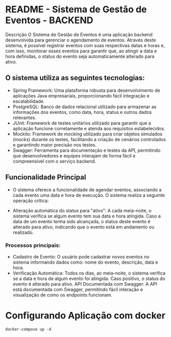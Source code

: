 
# README - Sistema de Gestão de Eventos - BACKEND

Descrição
O Sistema de Gestão de Eventos é uma aplicação backend desenvolvida para gerenciar o agendamento de eventos. Através deste sistema, é possível registrar eventos com suas respectivas datas e horas e, com isso, monitorar esses eventos para garantir que, ao atingir a data e hora definidas, o status do evento seja automaticamente alterado para ativo.

## O sistema utiliza as seguintes tecnologias:

- Spring Framework: Uma plataforma robusta para desenvolvimento de aplicações Java empresariais, proporcionando fácil integração e escalabilidade.
- PostgreSQL: Banco de dados relacional utilizado para armazenar as informações dos eventos, como data, hora, status e outros dados relevantes.
- JUnit: Framework de testes unitários utilizado para garantir que a aplicação funcione corretamente e atenda aos requisitos estabelecidos.
- Mockito: Framework de mocking utilizado para criar objetos simulados (mocks) durante os testes, facilitando a criação de cenários controlados e garantindo maior precisão nos testes.
- Swagger: Ferramenta para documentação e testes da API, permitindo que desenvolvedores e equipes interajam de forma fácil e compreensível com o serviço backend.

## Funcionalidade Principal
- O sistema oferece a funcionalidade de agendar eventos, associando a cada evento uma data e hora de execução. O sistema realiza a seguinte operação crítica:

- Alteração automática do status para "ativo": A cada meia-noite, o sistema verifica se algum evento tem sua data e hora atingida. Caso a data de um evento tenha sido alcançada, o status deste evento é alterado para ativo, indicando que o evento está em andamento ou realizado.

### Processos principais:
- Cadastro de Evento: O usuário pode cadastrar novos eventos no sistema informando dados como: nome do evento, descrição, data e hora.
- Verificação Automática: Todos os dias, ao meia-noite, o sistema verifica se a data e hora de algum evento foi atingida. Caso positivo, o status do evento é alterado para ativo.
API Documentada com Swagger: A API está documentada com Swagger, permitindo fácil interação e visualização de como os endpoints funcionam.

# Configurando Aplicação com docker

```shell
docker-compose up -d
```